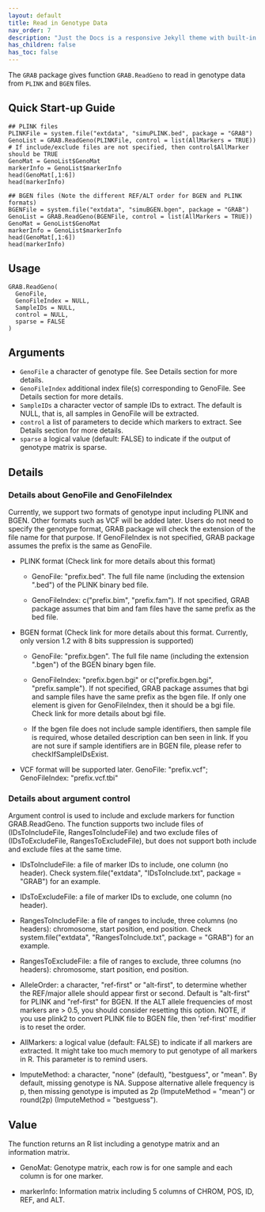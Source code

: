 ```yaml
---
layout: default
title: Read in Genotype Data
nav_order: 7
description: "Just the Docs is a responsive Jekyll theme with built-in search that is easily customizable and hosted on GitHub Pages."
has_children: false
has_toc: false
---
```


The ```GRAB``` package gives function ```GRAB.ReadGeno``` to read in genotype data from ```PLINK``` and ```BGEN``` files.

## Quick Start-up Guide

```
## PLINK files
PLINKFile = system.file("extdata", "simuPLINK.bed", package = "GRAB")
GenoList = GRAB.ReadGeno(PLINKFile, control = list(AllMarkers = TRUE)) # If include/exclude files are not specified, then control$AllMarker should be TRUE
GenoMat = GenoList$GenoMat
markerInfo = GenoList$markerInfo
head(GenoMat[,1:6])
head(markerInfo)

## BGEN files (Note the different REF/ALT order for BGEN and PLINK formats)
BGENFile = system.file("extdata", "simuBGEN.bgen", package = "GRAB")
GenoList = GRAB.ReadGeno(BGENFile, control = list(AllMarkers = TRUE))
GenoMat = GenoList$GenoMat
markerInfo = GenoList$markerInfo
head(GenoMat[,1:6])
head(markerInfo)
```

## Usage

```
GRAB.ReadGeno(
  GenoFile,
  GenoFileIndex = NULL,
  SampleIDs = NULL,
  control = NULL,
  sparse = FALSE
)
```

## Arguments

- ```GenoFile``` a character of genotype file. See Details section for more details.
- ```GenoFileIndex``` additional index file(s) corresponding to GenoFile. See Details section for more details.
- ```SampleIDs``` a character vector of sample IDs to extract. The default is NULL, that is, all samples in GenoFile will be extracted.
- ```control``` a list of parameters to decide which markers to extract. See Details section for more details.
- ```sparse``` a logical value (default: FALSE) to indicate if the output of genotype matrix is sparse.

## Details

### Details about GenoFile and GenoFileIndex

Currently, we support two formats of genotype input including PLINK and BGEN. Other formats such as VCF will be added later. Users do not need to specify the genotype format, GRAB package will check the extension of the file name for that purpose. If GenoFileIndex is not specified, GRAB package assumes the prefix is the same as GenoFile.

- PLINK format (Check link for more details about this format)

  - GenoFile: "prefix.bed". The full file name (including the extension ".bed") of the PLINK binary bed file.

  - GenoFileIndex: c("prefix.bim", "prefix.fam"). If not specified, GRAB package assumes that bim and fam files have the same prefix as the bed file.

- BGEN format (Check link for more details about this format. Currently, only version 1.2 with 8 bits suppression is supported)

  - GenoFile: "prefix.bgen". The full file name (including the extension ".bgen") of the BGEN binary bgen file.

  - GenoFileIndex: "prefix.bgen.bgi" or c("prefix.bgen.bgi", "prefix.sample"). If not specified, GRAB package assumes that bgi and sample files have the same prefix as the bgen file. If only one element is given for GenoFileIndex, then it should be a bgi file. Check link for more details about bgi file.

  - If the bgen file does not include sample identifiers, then sample file is required, whose detailed description can ben seen in link. If you are not sure if sample identifiers are in BGEN file, please refer to checkIfSampleIDsExist.

- VCF format will be supported later. GenoFile: "prefix.vcf"; GenoFileIndex: "prefix.vcf.tbi"

### Details about argument control

Argument control is used to include and exclude markers for function GRAB.ReadGeno. The function supports two include files of (IDsToIncludeFile, RangesToIncludeFile) and two exclude files of (IDsToExcludeFile, RangesToExcludeFile), but does not support both include and exclude files at the same time.

- IDsToIncludeFile: a file of marker IDs to include, one column (no header). Check system.file("extdata", "IDsToInclude.txt", package = "GRAB") for an example.

- IDsToExcludeFile: a file of marker IDs to exclude, one column (no header).

- RangesToIncludeFile: a file of ranges to include, three columns (no headers): chromosome, start position, end position. Check system.file("extdata", "RangesToInclude.txt", package = "GRAB") for an example.

- RangesToExcludeFile: a file of ranges to exclude, three columns (no headers): chromosome, start position, end position.

- AlleleOrder: a character, "ref-first" or "alt-first", to determine whether the REF/major allele should appear first or second. Default is "alt-first" for PLINK and "ref-first" for BGEN. If the ALT allele frequencies of most markers are > 0.5, you should consider resetting this option. NOTE, if you use plink2 to convert PLINK file to BGEN file, then 'ref-first' modifier is to reset the order.

- AllMarkers: a logical value (default: FALSE) to indicate if all markers are extracted. It might take too much memory to put genotype of all markers in R. This parameter is to remind users.

- ImputeMethod: a character, "none" (default), "bestguess", or "mean". By default, missing genotype is NA. Suppose alternative allele frequency is p, then missing genotype is imputed as 2p (ImputeMethod = "mean") or round(2p) (ImputeMethod = "bestguess").

## Value

The function returns an R list including a genotype matrix and an information matrix.

- GenoMat: Genotype matrix, each row is for one sample and each column is for one marker.

- markerInfo: Information matrix including 5 columns of CHROM, POS, ID, REF, and ALT.

